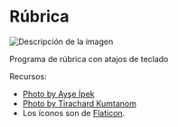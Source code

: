 <h1>Rúbrica</h1>

<!-- Aquí se debe usar la etiqueta <img> para insertar la imagen -->
<img src="https://github.com/user-attachments/assets/6337149c-cc10-4f9c-ac44-7dcbd3c87997" alt="Descripción de la imagen" />
<p>Programa de rúbrica con atajos de teclado</p>
<p>Recursos:</p>
<ul>
  <li><a href="https://www.pexels.com/photo/lamp-shade-between-black-armchairs-13278838/">Photo by Ayşe İpek</a></li>
  <li><a href="https://www.pexels.com/photo/woman-writing-on-a-notebook-beside-teacup-and-tablet-computer-733856/">Photo by Tirachard Kumtanom</a></li>
  <li>Los íconos son de <a href="https://www.flaticon.com/">Flaticon</a>.</li>
</ul>



